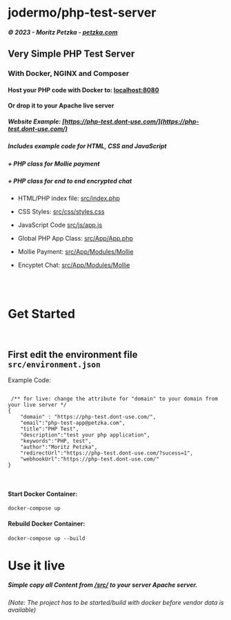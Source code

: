 # jodermo/php-test-server

##### *© 2023 - Moritz Petzka - [petzka.com](https://petzka.com/)*

## Very Simple PHP Test Server 
### With Docker, NGINX and Composer

#### Host your PHP code with Docker to: [localhost:8080](http://localhost:8080)

#### Or drop it to your Apache live server

##### Website Example: [https://php-test.dont-use.com/](https://php-test.dont-use.com/)


##### Includes example code for HTML, CSS and JavaScript
##### + PHP class for Mollie payment
##### + PHP class for end to end encrypted chat

- HTML/PHP index file: [src/index.php](./src/index.php) 

- CSS Styles: [src/css/styles.css](./src/css/styles.css) 

- JavaScript Code [src/js/app.js](./src/js/app.js) 

- Global PHP App Class: [src/App/App.php](./src/PHPTest/App.php) 

- Mollie Payment: [src/App/Modules/Mollie](./src/App/Modules/Mollie/) 

- Encyptet Chat: [src/App/Modules/Mollie](./src/App/Modules/Mollie/) 

<br>
<br>

# Get Started

<br>

## First edit the environment file `src/environment.json`

Example Code:
```

 /** for live: change the attribute for "domain" to your domain from your live server */
{
    "domain" : "https://php-test.dont-use.com/",
    "email":"php-test-app@petzka.com",
    "title":"PHP Test",
    "description":"test your php application",
    "keywords":"PHP, test",
    "author":"Moritz Petzka",
    "redirectUrl":"https://php-test.dont-use.com/?sucess=1",
    "webhookUrl":"https://php-test.dont-use.com/"
}
```

<br>

#### Start Docker Container:
```
docker-compose up
```

#### Rebuild Docker Container:
```
docker-compose up --build
```



# Use it live

##### Simple copy all Content from [/src/](./src/) to your server Apache server.
*(Note: The project has to be started/build with docker before vendor data is available)*